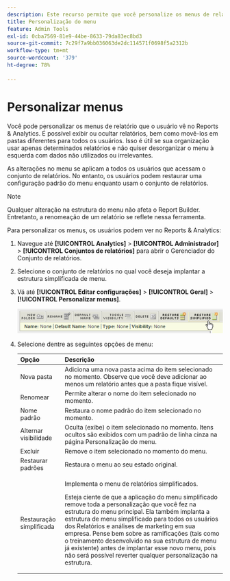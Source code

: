```yaml
---
description: Este recurso permite que você personalize os menus de relatório que são exibidos para um usuário no Reports & Analytics. É possível exibir ou ocultar relatórios, bem como movê-los em pastas diferentes para todos os usuários. Esse recurso é útil se a sua organização utiliza apenas determinados relatórios e não deseja encher o menu esquerdo com dados não utilizados ou irrelevantes.
title: Personalização do menu
feature: Admin Tools
exl-id: 0cba7569-81e9-44be-8633-79da83ec8bd3
source-git-commit: 7c29f7a9bb036063de2dc114571f0698f5a2312b
workflow-type: tm+mt
source-wordcount: '379'
ht-degree: 78%

---
```


# Personalizar menus

Você pode personalizar os menus de relatório que o usuário vê no Reports &amp; Analytics. É possível exibir ou ocultar relatórios, bem como movê-los em pastas diferentes para todos os usuários. Isso é útil se sua organização usar apenas determinados relatórios e não quiser desorganizar o menu à esquerda com dados não utilizados ou irrelevantes.

As alterações no menu se aplicam a todos os usuários que acessam o conjunto de relatórios. No entanto, os usuários podem restaurar uma configuração padrão do menu enquanto usam o conjunto de relatórios.

>[!NOTE]
>
>Qualquer alteração na estrutura do menu não afeta o Report Builder. Entretanto, a renomeação de um relatório se reflete nessa ferramenta.

Para personalizar os menus, os usuários podem ver no Reports &amp; Analytics:

1. Navegue até **[!UICONTROL Analytics]** > **[!UICONTROL Administrador]** > **[!UICONTROL Conjuntos de relatórios]** para abrir o Gerenciador do Conjunto de relatórios.
1. Selecione o conjunto de relatórios no qual você deseja implantar a estrutura simplificada de menu.
1. Vá até **[!UICONTROL Editar configurações]** > **[!UICONTROL Geral]** > **[!UICONTROL Personalizar menus]**.

   ![Opções de personalização de menu](assets/restore-simplified.png)

1. Selecione dentre as seguintes opções de menu:

   | Opção | Descrição |
   |--- |--- |
   | Nova pasta | Adiciona uma nova pasta acima do item selecionado no momento. Observe que você deve adicionar ao menos um relatório antes que a pasta fique visível. |
   | Renomear | Permite alterar o nome do item selecionado no momento. |
   | Nome padrão | Restaura o nome padrão do item selecionado no momento. |
   | Alternar visibilidade | Oculta (exibe) o item selecionado no momento. Itens ocultos são exibidos com um padrão de linha cinza na página Personalização do menu. |
   | Excluir | Remove o item selecionado no momento do menu. |
   | Restaurar padrões | Restaura o menu ao seu estado original. |
   | Restauração simplificada | <p>Implementa o menu de relatórios simplificados.</p><p>Esteja ciente de que a aplicação do menu simplificado remove toda a personalização que você fez na estrutura do menu principal. Ela também implanta a estrutura de menu simplificado para todos os usuários dos Relatórios e análises de marketing em sua empresa. Pense bem sobre as ramificações (tais como o treinamento desenvolvido na sua estrutura de menu já existente) antes de implantar esse novo menu, pois não será possível reverter qualquer personalização na estrutura.</p> |
